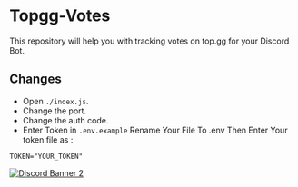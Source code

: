 # Topgg-Votes
This repository will help you with tracking votes on top.gg for your Discord Bot.

## Changes
- Open `./index.js`.
- Change the port.
- Change the auth code.
- Enter Token in `.env.example` Rename Your File To .env Then Enter Your token file as :
```
TOKEN="YOUR_TOKEN"
```
[![Discord Banner 2](https://discord.com/api/guilds/1254800755894779954/widget.png?style=banner2)](https://discord.com/invite/TDWkb2aGHr)
